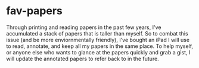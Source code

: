 # fav-papers
Through printing and reading papers in the past few years, I've accumulated a stack of papers that is taller than myself. So to combat this issue (and be more enviornmentally friendly), I've bought an iPad I will use to read, annotate, and keep all my papers in the same place. To help myself, or anyone else who wants to glance at the papers quickly and grab a gist, I will update the annotated papers to refer back to in the future.
